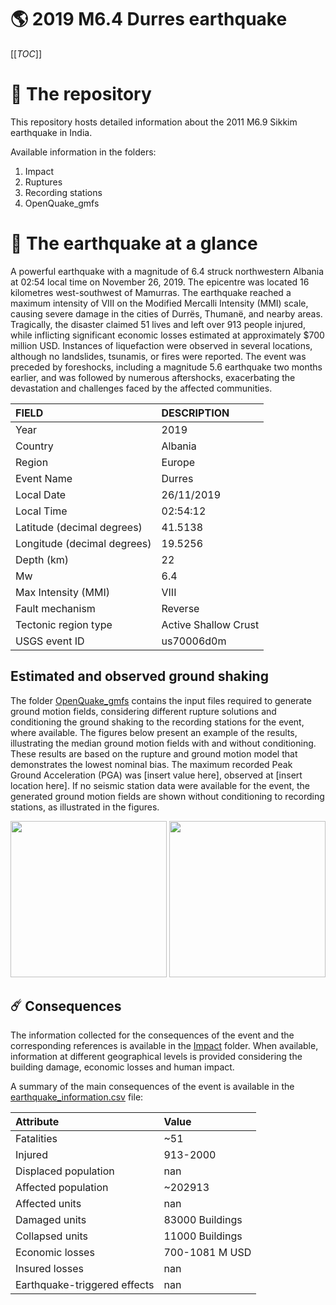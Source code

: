 # 🌎 2019 M6.4 Durres earthquake
[[_TOC_]]

# 📂 The repository

This repository hosts detailed information about the 2011 M6.9 Sikkim earthquake in India.

Available information in the folders:

1. Impact
2. Ruptures
3. Recording stations
4. OpenQuake_gmfs


# 🚀 The earthquake at a glance 

A powerful earthquake with a magnitude of 6.4 struck northwestern Albania at 02:54 local time on November 26, 2019. The epicentre was located 16 kilometres west-southwest of Mamurras. The earthquake reached a maximum intensity of VIII on the Modified Mercalli Intensity (MMI) scale, causing severe damage in the cities of Durrës, Thumanë, and nearby areas. Tragically, the disaster claimed 51 lives and left over 913 people injured, while inflicting significant economic losses estimated at approximately $700 million USD. Instances of liquefaction were observed in several locations, although no landslides, tsunamis, or fires were reported. The event was preceded by foreshocks, including a magnitude 5.6 earthquake two months earlier, and was followed by numerous aftershocks, exacerbating the devastation and challenges faced by the affected communities.

| FIELD | DESCRIPTION |
|:-------|:-------------|
| Year | 2019 |
| Country | Albania |
| Region | Europe |
| Event Name | Durres |
| Local Date | 26/11/2019 |
| Local Time | 02:54:12 |
| Latitude (decimal degrees) | 41.5138 |
| Longitude (decimal degrees) | 19.5256 |
| Depth (km) | 22 |
| Mw | 6.4 |
| Max Intensity (MMI) | VIII |
| Fault mechanism | Reverse |
| Tectonic region type | Active Shallow Crust |
| USGS event ID | us70006d0m |

## Estimated and observed ground shaking

The folder [OpenQuake_gmfs](./OpenQuake_gmfs/) contains the input files required to generate ground motion fields, considering different rupture solutions and conditioning the ground shaking to the recording stations for the event, where available. The figures below present an example of the results, illustrating the median ground motion fields with and without conditioning. These results are based on the rupture and ground motion model that demonstrates the lowest nominal bias. The maximum recorded Peak Ground Acceleration (PGA) was [insert value here], observed at [insert location here]. If no seismic station data were available for the event, the generated ground motion fields are shown without conditioning to recording stations, as illustrated in the figures.

<img src="./4.OpenQuake_gmfs/median_gmf_stations_none.png" height="250">
<img src="./4.OpenQuake_gmfs/median_gmf_stations_seismic.png" height="250">

## ☄️ Consequences

The information collected for the consequences of the event and the corresponding references is available in the [Impact](./Impact) folder. When available, information at different geographical levels is provided considering the building damage, economic losses and human impact.

A summary of the main consequences of the event is available in the [earthquake_information.csv](./earthquake_information.csv) file:

| Attribute | Value |
|:-------|:-------------|
| Fatalities | ~51 |
| Injured | 913-2000 |
| Displaced population | nan |
| Affected population | ~202913 |
| Affected units | nan |
| Damaged units | 83000 Buildings |
| Collapsed units | 11000 Buildings |
| Economic losses | 700-1081 M USD |
| Insured losses | nan |
| Earthquake-triggered effects | nan |